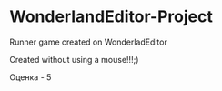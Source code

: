 # WonderlandEditor-Project
Runner game created on WonderladEditor

Created without using а mouse!!!;)

Оценка - 5
